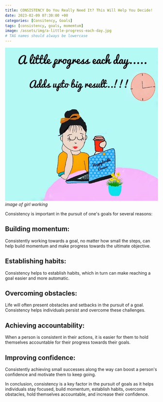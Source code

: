 ```yaml
---
title: CONSISTENCY Do You Really Need It? This Will Help You Decide!
date: 2023-02-09 07:30:00 +00
categories: [Consitency, Goals]
tags: [consistency, goals, momemtum]   
image: /assets/img/a-little-progress-each-day.jpg
# TAG names should always be lowercase
---
```


![a little progress each day](/assets/img/a-little-progress-each-day.jpg)
_image of girl working_

Consistency is important in the pursuit of one's goals for several reasons:

## Building momentum: 

Consistently working towards a goal, no matter how small the steps, can help build momentum and make progress towards the ultimate objective.

## Establishing habits: 

Consistency helps to establish habits, which in turn can make reaching a goal easier and more automatic.

## Overcoming obstacles: 

Life will often present obstacles and setbacks in the pursuit of a goal. Consistency helps individuals persist and overcome these challenges.

## Achieving accountability: 

When a person is consistent in their actions, it is easier for them to hold themselves accountable for their progress towards their goals.

## Improving confidence: 

Consistently achieving small successes along the way can boost a person's confidence and motivate them to keep going.

In conclusion, consistency is a key factor in the pursuit of goals as it helps individuals stay focused, build momentum, establish habits, overcome obstacles, hold themselves accountable, and increase their confidence.

